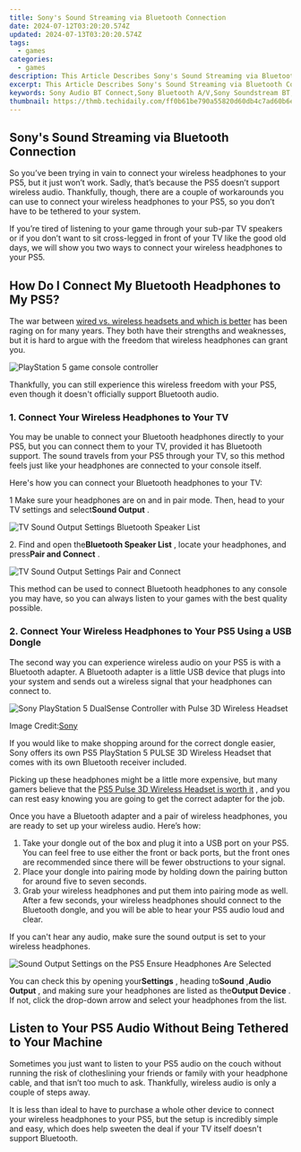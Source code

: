 ```yaml
---
title: Sony's Sound Streaming via Bluetooth Connection
date: 2024-07-12T03:20:20.574Z
updated: 2024-07-13T03:20:20.574Z
tags:
  - games
categories:
  - games
description: This Article Describes Sony's Sound Streaming via Bluetooth Connection
excerpt: This Article Describes Sony's Sound Streaming via Bluetooth Connection
keywords: Sony Audio BT Connect,Sony Bluetooth A/V,Sony Soundstream BT,Sony Wireless Stereo,Sony BT Streaming,Sony Bluetooth Output,Sony BT Speaker Audio
thumbnail: https://thmb.techidaily.com/ff0b61be790a55820d60db4c7ad60b6e5b6b95574b036e27c98e637af2bd24e8.jpg
---
```


## Sony's Sound Streaming via Bluetooth Connection

 So you’ve been trying in vain to connect your wireless headphones to your PS5, but it just won’t work. Sadly, that’s because the PS5 doesn’t support wireless audio. Thankfully, though, there are a couple of workarounds you can use to connect your wireless headphones to your PS5, so you don’t have to be tethered to your system.

 If you’re tired of listening to your game through your sub-par TV speakers or if you don’t want to sit cross-legged in front of your TV like the good old days, we will show you two ways to connect your wireless headphones to your PS5.

## How Do I Connect My Bluetooth Headphones to My PS5?

 The war between [wired vs. wireless headsets and which is better](https://www.makeuseof.com/gaming-headsets-wired-vs-wireless/) has been raging on for many years. They both have their strengths and weaknesses, but it is hard to argue with the freedom that wireless headphones can grant you.

![PlayStation 5 game console controller](https://static1.makeuseofimages.com/wordpress/wp-content/uploads/2023/05/ps5-and-jailbreak-danger.jpg)

 Thankfully, you can still experience this wireless freedom with your PS5, even though it doesn't officially support Bluetooth audio.

### 1\. Connect Your Wireless Headphones to Your TV

 You may be unable to connect your Bluetooth headphones directly to your PS5, but you can connect them to your TV, provided it has Bluetooth support. The sound travels from your PS5 through your TV, so this method feels just like your headphones are connected to your console itself.

Here's how you can connect your Bluetooth headphones to your TV:

 1 Make sure your headphones are on and in pair mode. Then, head to your TV settings and select**Sound Output** .

![TV Sound Output Settings Bluetooth Speaker List](https://static1.makeuseofimages.com/wordpress/wp-content/uploads/2023/05/tv-sound-output-settings-bluetooth-speaker-list.jpg)

 2\. Find and open the**Bluetooth Speaker List** , locate your headphones, and press**Pair and Connect** .

![TV Sound Output Settings Pair and Connect](https://static1.makeuseofimages.com/wordpress/wp-content/uploads/2023/05/tv-sound-output-settings-pair-and-connect.jpg)

 This method can be used to connect Bluetooth headphones to any console you may have, so you can always listen to your games with the best quality possible.

### 2\. Connect Your Wireless Headphones to Your PS5 Using a USB Dongle

 The second way you can experience wireless audio on your PS5 is with a Bluetooth adapter. A Bluetooth adapter is a little USB device that plugs into your system and sends out a wireless signal that your headphones can connect to.

![Sony PlayStation 5 DualSense Controller with Pulse 3D Wireless Headset](https://static1.makeuseofimages.com/wordpress/wp-content/uploads/2023/03/sony-playstation-5-dualsense-controller-with-pulse-3d-wireless-headset.jpg)

 Image Credit:[Sony](https://www.playstation.com/en-us/accessories/pulse-3d-wireless-headset/)

 If you would like to make shopping around for the correct dongle easier, Sony offers its own PS5 PlayStation 5 PULSE 3D Wireless Headset that comes with its own Bluetooth receiver included.

 Picking up these headphones might be a little more expensive, but many gamers believe that the [PS5 Pulse 3D Wireless Headset is worth it](https://www.makeuseof.com/ps5-pulse-3d-wireless-headset/) , and you can rest easy knowing you are going to get the correct adapter for the job.

 Once you have a Bluetooth adapter and a pair of wireless headphones, you are ready to set up your wireless audio. Here’s how:

1. Take your dongle out of the box and plug it into a USB port on your PS5\. You can feel free to use either the front or back ports, but the front ones are recommended since there will be fewer obstructions to your signal.
2. Place your dongle into pairing mode by holding down the pairing button for around five to seven seconds.
3. Grab your wireless headphones and put them into pairing mode as well. After a few seconds, your wireless headphones should connect to the Bluetooth dongle, and you will be able to hear your PS5 audio loud and clear.

 If you can't hear any audio, make sure the sound output is set to your wireless headphones.

![Sound Output Settings on the PS5 Ensure Headphones Are Selected](https://static1.makeuseofimages.com/wordpress/wp-content/uploads/2023/03/sound-output-settings-on-the-ps5-ensure-headphones-are-selected-2.jpg)

 You can check this by opening your**Settings** , heading to**Sound** ,**Audio Output** , and making sure your headphones are listed as the**Output Device** . If not, click the drop-down arrow and select your headphones from the list.

## Listen to Your PS5 Audio Without Being Tethered to Your Machine

 Sometimes you just want to listen to your PS5 audio on the couch without running the risk of clotheslining your friends or family with your headphone cable, and that isn’t too much to ask. Thankfully, wireless audio is only a couple of steps away.

 It is less than ideal to have to purchase a whole other device to connect your wireless headphones to your PS5, but the setup is incredibly simple and easy, which does help sweeten the deal if your TV itself doesn't support Bluetooth.


<ins class="adsbygoogle"
     style="display:block"
     data-ad-format="autorelaxed"
     data-ad-client="ca-pub-7571918770474297"
     data-ad-slot="1223367746"></ins>



<ins class="adsbygoogle"
     style="display:block"
     data-ad-client="ca-pub-7571918770474297"
     data-ad-slot="8358498916"
     data-ad-format="auto"
     data-full-width-responsive="true"></ins>




